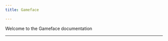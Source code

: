 ```yaml
---
title: Gameface

---
```


Welcome to the Gameface documentation

-------------------------------
